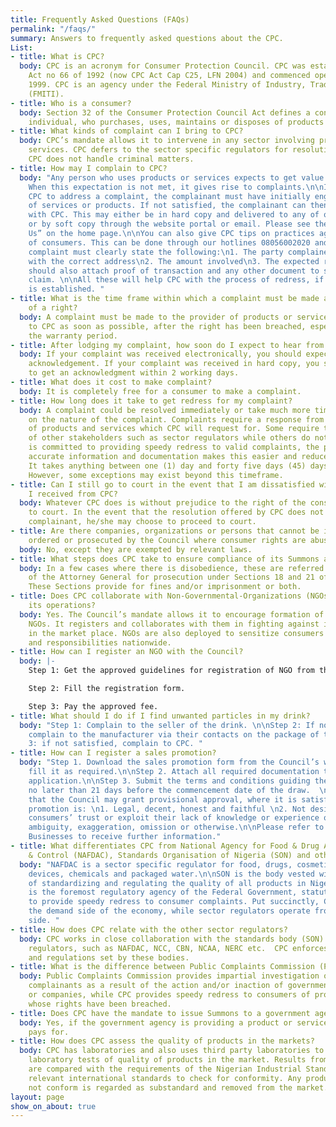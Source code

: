 ```yaml
---
title: Frequently Asked Questions (FAQs)
permalink: "/faqs/"
summary: Answers to frequently asked questions about the CPC.
List:
- title: What is CPC?
  body: CPC is an acronym for Consumer Protection Council. CPC was established by
    Act no 66 of 1992 (now CPC Act Cap C25, LFN 2004) and commenced operations in
    1999. CPC is an agency under the Federal Ministry of Industry, Trade and Investment
    (FMITI).
- title: Who is a consumer?
  body: Section 32 of the Consumer Protection Council Act defines a consumer as “an
    individual, who purchases, uses, maintains or disposes of products or services”.
- title: What kinds of complaint can I bring to CPC?
  body: CPC’s mandate allows it to intervene in any sector involving products and
    services. CPC defers to the sector specific regulators for resolution where appropriate.
    CPC does not handle criminal matters.
- title: How may I complain to CPC?
  body: "Any person who uses products or services expects to get value from them.
    When this expectation is not met, it gives rise to complaints.\n\nIn order for
    CPC to address a complaint, the complainant must have initially engaged the provider
    of services or products. If not satisfied, the complainant can then file a complaint
    with CPC. This may either be in hard copy and delivered to any of our offices
    or by soft copy through the website portal or email. Please see the tab “About
    Us” on the home page.\n\nYou can also give CPC tips on practices against the welfare
    of consumers. This can be done through our hotlines 08056002020 and 08056003030.\n\nThe
    complaint must clearly state the following:\n1. The party complained against,
    with the correct address\n2. The amount involved\n3. The expected redress \n\nYou
    should also attach proof of transaction and any other document to support your
    claim. \n\nAll these will help CPC with the process of redress, if a valid complaint
    is established. "
- title: What is the time frame within which a complaint must be made after a breach
    of a right?
  body: A complaint must be made to the provider of products or services and then
    to CPC as soon as possible, after the right has been breached, especially within
    the warranty period.
- title: After lodging my complaint, how soon do I expect to hear from CPC?
  body: If your complaint was received electronically, you should expect an immediate
    acknowledgement. If your complaint was received in hard copy, you should expect
    to get an acknowledgment within 2 working days.
- title: What does it cost to make complaint?
  body: It is completely free for a consumer to make a complaint.
- title: How long does it take to get redress for my complaint?
  body: A complaint could be resolved immediately or take much more time depending
    on the nature of the complaint. Complaints require a response from the provider
    of products and services which CPC will request for. Some require the intervention
    of other stakeholders such as sector regulators while others do not.  While CPC
    is committed to providing speedy redress to valid complaints, the provision of
    accurate information and documentation makes this easier and reduces the timelines.
    It takes anything between one (1) day and forty five days (45) days to get redress.
    However, some exceptions may exist beyond this timeframe.
- title: Can I still go to court in the event that I am dissatisfied with the redress
    I received from CPC?
  body: Whatever CPC does is without prejudice to the right of the consumer to go
    to court. In the event that the resolution offered by CPC does not satisfy the
    complainant, he/she may choose to proceed to court.
- title: Are there companies, organizations or persons that cannot be invited, summoned,
    ordered or prosecuted by the Council where consumer rights are abused?
  body: No, except they are exempted by relevant laws.
- title: What steps does CPC take to ensure compliance of its Summons and Orders?
  body: In a few cases where there is disobedience, these are referred to the Office
    of the Attorney General for prosecution under Sections 18 and 21 of the CPCA.
    These Sections provide for fines and/or imprisonment or both.
- title: Does CPC collaborate with Non-Governmental-Organizations (NGOs) to enhance
    its operations?
  body: Yes. The Council’s mandate allows it to encourage formation of voluntary consumer
    NGOs. It registers and collaborates with them in fighting against imperfections
    in the market place. NGOs are also deployed to sensitize consumers on their rights
    and responsibilities nationwide.
- title: How can I register an NGO with the Council?
  body: |-
    Step 1: Get the approved guidelines for registration of NGO from the Council.

    Step 2: Fill the registration form.

    Step 3: Pay the approved fee.
- title: What should I do if I find unwanted particles in my drink?
  body: "Step 1: Complain to the seller of the drink. \n\nStep 2: If not satisfied,
    complain to the manufacturer via their contacts on the package of the drink.\n\nStep
    3: if not satisfied, complain to CPC. "
- title: How can I register a sales promotion?
  body: "Step 1. Download the sales promotion form from the Council’s website and
    fill it as required.\n\nStep 2. Attach all required documentation to support the
    application.\n\nStep 3. Submit the terms and conditions guiding the promotion
    no later than 21 days before the commencement date of the draw.  \n\nPlease note
    that the Council may grant provisional approval, where it is satisfied that the
    promotion is: \n1. Legal, decent, honest and faithful \n2. Not designed to abuse
    consumers’ trust or exploit their lack of knowledge or experience or mislead by
    ambiguity, exaggeration, omission or otherwise.\n\nPlease refer to the tab For
    Businesses to receive further information."
- title: What differentiates CPC from National Agency for Food & Drug Administration
    & Control (NAFDAC), Standards Organisation of Nigeria (SON) and other sector regulators?
  body: "NAFDAC is a sector specific regulator for food, drugs, cosmetics, medical
    devices, chemicals and packaged water.\n\nSON is the body vested with the responsibility
    of standardizing and regulating the quality of all products in Nigeria. \n\nCPC
    is the foremost regulatory agency of the Federal Government, statutorily empowered
    to provide speedy redress to consumer complaints. Put succinctly, CPC stands on
    the demand side of the economy, while sector regulators operate from the supply
    side. "
- title: How does CPC relate with the other sector regulators?
  body: CPC works in close collaboration with the standards body (SON) and sector
    regulators, such as NAFDAC, NCC, CBN, NCAA, NERC etc.  CPC enforces the standards
    and regulations set by these bodies.
- title: What is the difference between Public Complaints Commission (PCC) and CPC?
  body: Public Complaints Commission provides impartial investigation on behalf of
    complainants as a result of the action and/or inaction of government agencies
    or companies, while CPC provides speedy redress to consumers of products and services
    whose rights have been breached.
- title: Does CPC have the mandate to issue Summons to a government agency?
  body: Yes, if the government agency is providing a product or service that the consumer
    pays for.
- title: How does CPC assess the quality of products in the markets?
  body: CPC has laboratories and also uses third party laboratories to carry out routine
    laboratory tests of quality of products in the market. Results from these tests
    are compared with the requirements of the Nigerian Industrial Standards or other
    relevant international standards to check for conformity. Any product that does
    not conform is regarded as substandard and removed from the market.
layout: page
show_on_about: true
---
```


